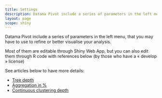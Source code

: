 ```yaml
---
title: Settings
description: Datama Pivot include a series of parameters in the left menu, that you may have to use to refine or better visualise your analysis.
layout: page
scope: shiny
---
```


Datama Pivot include a series of parameters in the left menu, that you may have to use to refine or better visualise your analysis.

Most of them are editable through Shiny Web App, but you can also edit them through R code with references below (by those who have a « develop » license)

See articles below to have more details:

* [Tree depth]({{site.url}}/{{site.baseurl}}/core_app/pivot/web_application/menu/settings/tree_depth)
* [Aggregation in %]({{site.url}}/{{site.baseurl}}/core_app/pivot/web_application/menu/settings/aggregation_in_percent)
* [Continuous clustering depth]({{site.url}}/{{site.baseurl}}/core_app/pivot/web_application/menu/settings/continuous_clustering_depth)
